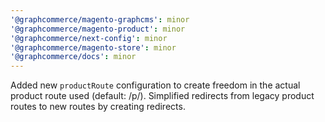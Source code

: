 ```yaml
---
'@graphcommerce/magento-graphcms': minor
'@graphcommerce/magento-product': minor
'@graphcommerce/next-config': minor
'@graphcommerce/magento-store': minor
'@graphcommerce/docs': minor
---
```


Added new `productRoute` configuration to create freedom in the actual product route used (default: /p/). Simplified redirects from legacy product routes to new routes by creating redirects.
